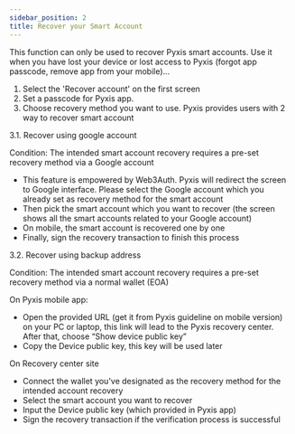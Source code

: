 ```yaml
---
sidebar_position: 2
title: Recover your Smart Account
---
```


This function can only be used to recover Pyxis smart accounts. Use it when you have lost your device or lost access to Pyxis (forgot app passcode, remove app from your mobile)…

1. Select the 'Recover account' on the first screen
2. Set a passcode for Pyxis app. 
3. Choose recovery method you want to use. Pyxis provides users with 2 way to recover smart account

3.1. Recover using google account

Condition: The intended smart account recovery requires a pre-set recovery method via a Google account

- This feature is empowered by Web3Auth. Pyxis will redirect the screen to Google interface. Please select the Google account which you already set as recovery method for the smart account
- Then pick the smart account which you want to recover (the screen shows all the smart accounts related to your Google account)
- On mobile, the smart account is recovered one by one
- Finally, sign the recovery transaction to finish this process

3.2. Recover using backup address

Condition: The intended smart account recovery requires a pre-set recovery method via a normal wallet (EOA)

On Pyxis mobile app:

- Open the provided URL (get it from Pyxis guideline on mobile version) on your PC or laptop, this link will lead to the Pyxis recovery center. After that, choose “Show device public key”
- Copy the Device public key, this key will be used later

On Recovery center site 

- Connect the wallet you've designated as the recovery method for the intended account recovery
- Select the smart account you want to recover
- Input the Device public key (which provided in Pyxis app)
- Sign the recovery transaction if the verification process is successful